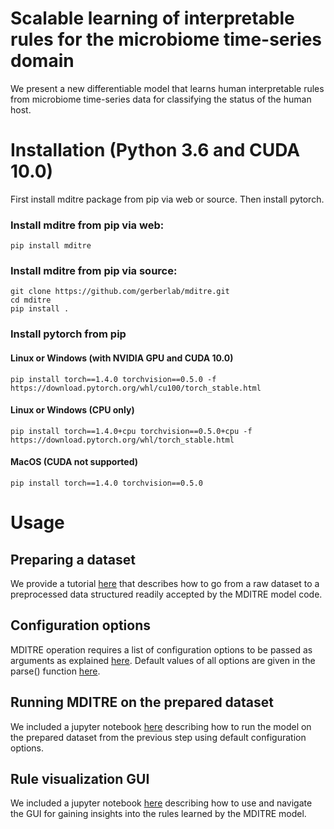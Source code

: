 # Scalable learning of interpretable rules for the microbiome time-series domain
We present a new differentiable model that learns human interpretable rules from microbiome time-series data for classifying the status of the human host.

# Installation (Python 3.6 and CUDA 10.0)
First install mditre package from pip via web or source. Then install pytorch.
### Install mditre from pip via web:
```
pip install mditre
```
### Install mditre from pip via source:
```
git clone https://github.com/gerberlab/mditre.git
cd mditre
pip install .
```
### Install pytorch from pip
#### Linux or Windows (with NVIDIA GPU and CUDA 10.0)
```
pip install torch==1.4.0 torchvision==0.5.0 -f https://download.pytorch.org/whl/cu100/torch_stable.html
```
#### Linux or Windows (CPU only)
```
pip install torch==1.4.0+cpu torchvision==0.5.0+cpu -f https://download.pytorch.org/whl/torch_stable.html
```
#### MacOS (CUDA not supported)
```
pip install torch==1.4.0 torchvision==0.5.0
```

# Usage
## Preparing a dataset
We provide a tutorial [here](./mditre/data_loading_tutorial.ipynb) that describes how to go from a raw dataset to a preprocessed data structured readily accepted by the MDITRE model code.

## Configuration options
MDITRE operation requires a list of configuration options to be passed as arguments as explained [here](https://github.com/gerberlab/mditre/blob/master/mditre/config_doc.pdf). Default values of all options are given in the parse() function [here](https://github.com/gerberlab/mditre/blob/master/mditre/trainer.py).

## Running MDITRE on the prepared dataset
We included a jupyter notebook [here](./mditre/model_run_tutorial.ipynb) describing how to run the model on the prepared dataset from the previous step using default configuration options.

## Rule visualization GUI
We included a jupyter notebook [here](./mditre/rule_visualization_tutorial.ipynb) describing how to use and navigate the GUI for gaining insights into the rules learned by the MDITRE model.